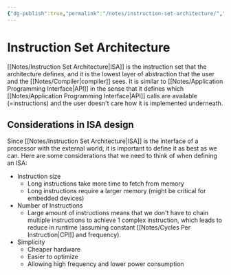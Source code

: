 ```yaml
---
{"dg-publish":true,"permalink":"/notes/instruction-set-architecture/","tags":[null]}
---
```




# Instruction Set Architecture
[[Notes/Instruction Set Architecture\|ISA]] is the instruction set that the architecture defines, and it is the lowest layer of abstraction that the user and the [[Notes/Compiler\|compiler]] sees. It is similar to [[Notes/Application Programming Interface\|API]] in the sense that it defines which [[Notes/Application Programming Interface\|API]] calls are available (=instructions) and the user doesn't care how it is implemented underneath.

## Considerations in ISA design
Since [[Notes/Instruction Set Architecture\|ISA]] is the interface of a processor with the external world, it is important to define it as best as we can.
Here are some considerations that we need to think of when defining an ISA:
- Instruction size
	- Long instructions take more time to fetch from memory
	- Long instructions require a larger memory (might be critical for embedded devices)
- Number of Instructions
	- Large amount of instructions means that we don't have to chain multiple instructions to achieve 1 complex instruction, which leads to reduce in runtime (assuming constant [[Notes/Cycles Per Instruction\|CPI]] and frequency).
- Simplicity
	- Cheaper hardware
	- Easier to optimize
	- Allowing high frequency and lower power consumption
